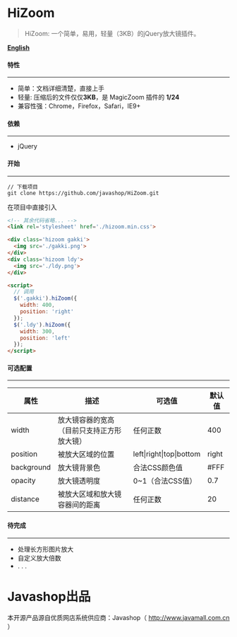 # HiZoom

> HiZoom: 一个简单，易用，轻量（3KB）的jQuery放大镜插件。



**[English](./README.md)**

#### 特性

------

- 简单：文档详细清楚，直接上手
- 轻量: 压缩后的文件仅仅**3KB**，是 MagicZoom 插件的 **1/24**
- 兼容性强：Chrome，Firefox，Safari，IE9+



#### 依赖

------

- jQuery



#### 开始

------

```shell
// 下载项目
git clone https://github.com/javashop/HiZoom.git
```

在项目中直接引入

```Html
<!-- 其余代码省略... -->
<link rel='stylesheet' href='./hizoom.min.css'>

<div class='hizoom gakki'>
  <img src='./gakki.png'>
</div>
<div class='hizoom ldy'>
  <img src='./ldy.png'>
</div>

<script>
  // 调用
  $('.gakki').hiZoom({
    width: 400,
    position: 'right'
  });
  $('.ldy').hiZoom({
    width: 300,
    position: 'left'
  });
</script>
```



#### 可选配置

------

| 属性         | 描述                    | 可选值                      | 默认值   |
| ---------- | --------------------- | ------------------------ | ----- |
| width      | 放大镜容器的宽高（目前只支持正方形放大镜） | 任何正数                     | 400   |
| position   | 被放大区域的位置              | left\|right\|top\|bottom | right |
| background | 放大镜背景色                | 合法CSS颜色值                 | #FFF  |
| opacity    | 放大镜透明度                | 0~1（合法CSS值）              | 0.7   |
| distance   | 被放大区域和放大镜容器间的距离       | 任何正数                     | 20    |



#### 待完成

---

* 处理长方形图片放大
* 自定义放大倍数
*  . . . 



# Javashop出品

本开源产品源自优质网店系统供应商：Javashop（ http://www.javamall.com.cn ）

